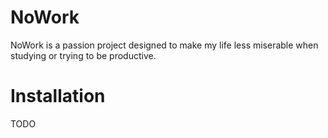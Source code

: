 # NoWork

NoWork is a passion project designed to make my life less miserable when studying or trying to be productive.

# Installation

TODO
